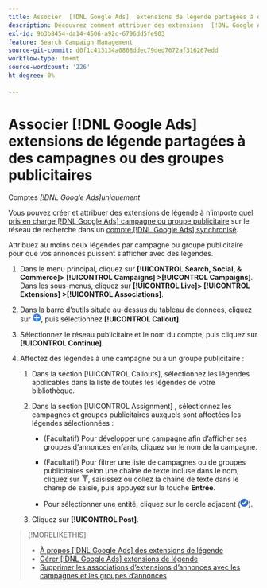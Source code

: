 ```yaml
---
title: Associer  [!DNL Google Ads]  extensions de légende partagées à des campagnes ou des groupes publicitaires
description: Découvrez comment attribuer des extensions  [!DNL Google Ads]  légendes partagées à des campagnes ou à des groupes publicitaires.
exl-id: 9b3b8454-da14-4506-a92c-6796dd5fe903
feature: Search Campaign Management
source-git-commit: d0f1c413134a0868ddec79ded7672af316267edd
workflow-type: tm+mt
source-wordcount: '226'
ht-degree: 0%

---
```


# Associer [!DNL Google Ads] extensions de légende partagées à des campagnes ou des groupes publicitaires

Comptes *[!DNL Google Ads]uniquement*

Vous pouvez créer et attribuer des extensions de légende à n’importe quel [pris en charge [!DNL Google Ads] campagne ou groupe publicitaire](/help/search-social-commerce/introduction/supported-inventory.md) sur le réseau de recherche dans un [compte  [!DNL Google Ads]  synchronisé](/help/search-social-commerce/campaign-management/accounts/ad-network-account-about.md).

Attribuez au moins deux légendes par campagne ou groupe publicitaire pour que vos annonces puissent s’afficher avec des légendes.

1. Dans le menu principal, cliquez sur **[!UICONTROL Search, Social, & Commerce]> [!UICONTROL Campaigns] >[!UICONTROL Campaigns]**. Dans les sous-menus, cliquez sur **[!UICONTROL Live]> [!UICONTROL Extensions] >[!UICONTROL Associations]**.

1. Dans la barre d’outils située au-dessus du tableau de données, cliquez sur ![Créer](/help/search-social-commerce/assets/add.png "Créer"), puis sélectionnez **[!UICONTROL Callout]**.

1. Sélectionnez le réseau publicitaire et le nom du compte, puis cliquez sur **[!UICONTROL Continue]**.

1. Affectez des légendes à une campagne ou à un groupe publicitaire :

   1. Dans la section [!UICONTROL Callouts], sélectionnez les légendes applicables dans la liste de toutes les légendes de votre bibliothèque.

   1. Dans la section [!UICONTROL Assignment] , sélectionnez les campagnes et groupes publicitaires auxquels sont affectées les légendes sélectionnées :

      * (Facultatif) Pour développer une campagne afin d’afficher ses groupes d’annonces enfants, cliquez sur le nom de la campagne.

      * (Facultatif) Pour filtrer une liste de campagnes ou de groupes publicitaires selon une chaîne de texte incluse dans le nom, cliquez sur ![Filtrer](/help/search-social-commerce/assets/filter.png "Filtrer"), saisissez ou collez la chaîne de texte dans le champ de saisie, puis appuyez sur la touche **Entrée**.

      * Pour sélectionner une entité, cliquez sur le cercle adjacent (![Sélectionner](/help/search-social-commerce/assets/include.png "Sélectionner")).

   1. Cliquez sur **[!UICONTROL Post]**.

>[!MORELIKETHIS]
>
>* [À propos [!DNL Google Ads] des extensions de légende](callout-extension-about.md)
>* [Gérer [!DNL Google Ads] extensions de légende](callout-extension-manage.md)
>* [Supprimer les associations d’extensions d’annonces avec les campagnes et les groupes d’annonces](/help/search-social-commerce/campaign-management/campaigns/ad-extension-association-delete.md)
